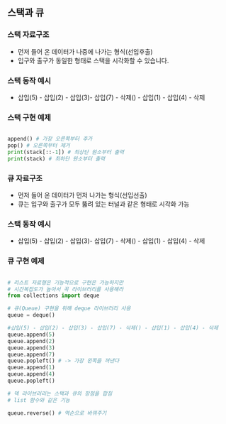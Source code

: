 ## 스택과 큐


### 스택 자료구조

- 먼저 들어 온 데이터가 나중에 나가는 형식(선입후출)
- 입구와 출구가 동일한 형태로 스택을 시각화할 수 있습니다.

### 스택 동작 예시

- 삽입(5) - 삽입(2) - 삽입(3)- 삽입(7) - 삭제() - 삽입(1) - 삽입(4) - 삭제

### 스택 구현 예제

  ```python
  
append() # 가장 오른쪽부터 추가
pop() # 오른쪽부터 제거
print(stack[::-1]) # 최상단 원소부터 출력
print(stack) # 최하단 원소부터 출력

  ```

### 큐 자료구조

- 먼저 들어 온 데이터가 먼저 나가는 형식(선입선출)
- 큐는 입구와 출구가 모두 뚫려 있는 터널과 같은 형태로 시각화 가능

### 스택 동작 예시

- 삽입(5) - 삽입(2) - 삽입(3)- 삽입(7) - 삭제() - 삽입(1) - 삽입(4) - 삭제

### 큐 구현 예제

  ```python

# 리스트 자료형은 기능적으로 구현은 가능하지만
# 시간복잡도가 높아서 꼭 라이브러리를 사용해라
from collections import deque 

# 큐(Queue) 구현을 위해 deque 라이브러리 사용
queue = deque()

#삽입(5) - 삽입(2) - 삽입(3) - 삽입(7) - 삭제() - 삽입(1) - 삽입(4) - 삭제
queue.append(5)
queue.append(2)
queue.append(3)
queue.append(7)
queue.popleft() # -> 가장 왼쪽을 꺼낸다
queue.append(1)
queue.append(4)
queue.popleft()

# 덱 라이브러리는 스택과 큐의 장점을 합침
# list 함수와 같은 기능

queue.reverse() # 역순으로 바꿔주기

  ```


